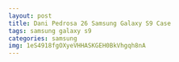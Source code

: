 ```yaml
---
layout: post
title: Dani Pedrosa 26 Samsung Galaxy S9 Case
tags: samsung galaxy s9
categories: samsung
img: 1eS4918fgOXyeVHHASKGEH0BkVhgqh8nA
---
```

